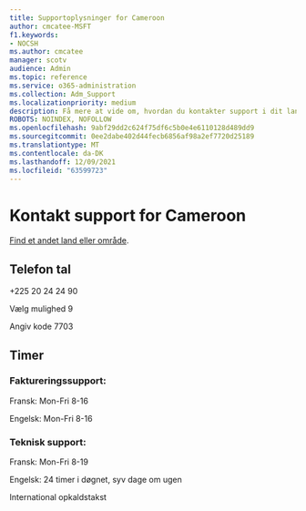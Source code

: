 ```yaml
---
title: Supportoplysninger for Cameroon
author: cmcatee-MSFT
f1.keywords:
- NOCSH
ms.author: cmcatee
manager: scotv
audience: Admin
ms.topic: reference
ms.service: o365-administration
ms.collection: Adm_Support
ms.localizationpriority: medium
description: Få mere at vide om, hvordan du kontakter support i dit land eller område.
ROBOTS: NOINDEX, NOFOLLOW
ms.openlocfilehash: 9abf29dd2c624f75df6c5b0e4e6110128d489dd9
ms.sourcegitcommit: 0ee2dabe402d44fecb6856af98a2ef7720d25189
ms.translationtype: MT
ms.contentlocale: da-DK
ms.lasthandoff: 12/09/2021
ms.locfileid: "63599723"
---
```

# <a name="contact-support-for-cameroon"></a>Kontakt support for Cameroon

[Find et andet land eller område](../get-help-support.md).

## <a name="phone-number"></a>Telefon tal
+225 20 24 24 90

Vælg mulighed 9

Angiv kode 7703

## <a name="hours"></a>Timer
### <a name="billing-support"></a>Faktureringssupport:

Fransk: Mon-Fri 8-16

Engelsk: Mon-Fri 8-16

### <a name="technical-support"></a>Teknisk support:

Fransk: Mon-Fri 8-19

Engelsk: 24 timer i døgnet, syv dage om ugen

International opkaldstakst
